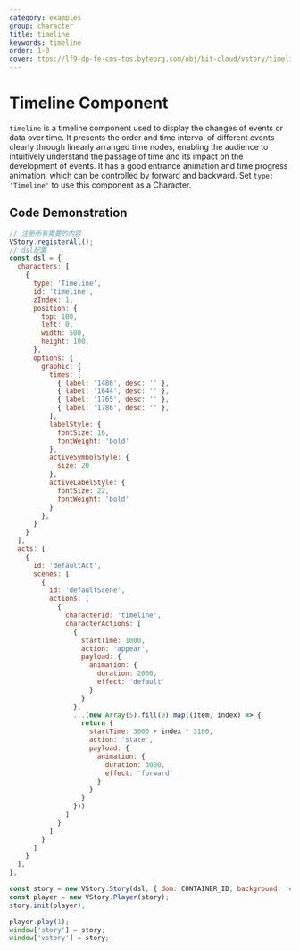 ```yaml
---
category: examples
group: character
title: timeline
keywords: timeline
order: 1-0
cover: ttps://lf9-dp-fe-cms-tos.byteorg.com/obj/bit-cloud/vstory/timeline.gif
---
```


# Timeline Component

`timeline` is a timeline component used to display the changes of events or data over time. It presents the order and time interval of different events clearly through linearly arranged time nodes, enabling the audience to intuitively understand the passage of time and its impact on the development of events. It has a good entrance animation and time progress animation, which can be controlled by forward and backward.
Set `type: 'Timeline'` to use this component as a Character.

## Code Demonstration

```javascript livedemo template=vstory
// 注册所有需要的内容
VStory.registerAll();
// dsl配置
const dsl = {
  characters: [
    {
      type: 'Timeline',
      id: 'timeline',
      zIndex: 1,
      position: {
        top: 100,
        left: 0,
        width: 500,
        height: 100,
      },
      options: {
        graphic: {
          times: [
            { label: '1486', desc: '' },
            { label: '1644', desc: '' },
            { label: '1765', desc: '' },
            { label: '1786', desc: '' },
          ],
          labelStyle: {
            fontSize: 16,
            fontWeight: 'bold'
          },
          activeSymbolStyle: {
            size: 20
          },
          activeLabelStyle: {
            fontSize: 22,
            fontWeight: 'bold'
          }
        },
      }
    }
  ],
  acts: [
    {
      id: 'defaultAct',
      scenes: [
        {
          id: 'defaultScene',
          actions: [
            {
              characterId: 'timeline',
              characterActions: [
                {
                  startTime: 1000,
                  action: 'appear',
                  payload: {
                    animation: {
                      duration: 2000,
                      effect: 'default'
                    }
                  }
                },
                ...(new Array(5).fill(0).map((item, index) => {
                  return {
                    startTime: 3000 + index * 3100,
                    action: 'state',
                    payload: {
                      animation: {
                        duration: 3000,
                        effect: 'forward'
                      }
                    }
                  }
                }))
              ]
            }
          ]
        }
      ]
    }
  ],
};

const story = new VStory.Story(dsl, { dom: CONTAINER_ID, background: '#ebecf0' });
const player = new VStory.Player(story);
story.init(player);

player.play(1);
window['story'] = story;
window['vstory'] = story;
```
